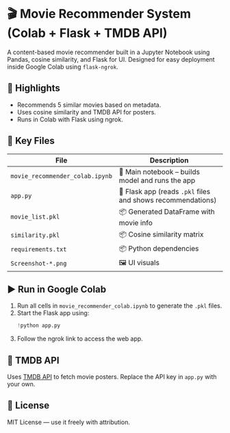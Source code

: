 # 🎬 Movie Recommender System (Colab + Flask + TMDB API)

A content-based movie recommender built in a Jupyter Notebook using Pandas, cosine similarity, and Flask for UI. Designed for easy deployment inside Google Colab using `flask-ngrok`.

## 📌 Highlights

- Recommends 5 similar movies based on metadata.
- Uses cosine similarity and TMDB API for posters.
- Runs in Colab with Flask using ngrok.

## 📁 Key Files

| File | Description |
|------|-------------|
| `movie_recommender_colab.ipynb` | 🔧 Main notebook – builds model and runs the app |
| `app.py` | 🎯 Flask app (reads `.pkl` files and shows recommendations) |
| `movie_list.pkl` | 📦 Generated DataFrame with movie info |
| `similarity.pkl` | 📦 Cosine similarity matrix |
| `requirements.txt` | 📦 Python dependencies |
| `Screenshot-*.png` | 🖼️ UI visuals |

## ▶️ Run in Google Colab

1. Run all cells in `movie_recommender_colab.ipynb` to generate the `.pkl` files.
2. Start the Flask app using:
    ```python
    !python app.py
    ```
3. Follow the ngrok link to access the web app.

## 🔐 TMDB API

Uses [TMDB API](https://www.themoviedb.org/documentation/api) to fetch movie posters. Replace the API key in `app.py` with your own.

## 📜 License

MIT License — use it freely with attribution.
